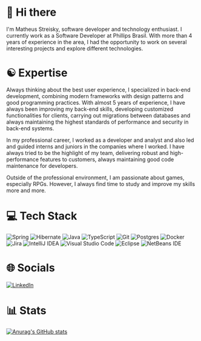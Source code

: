 # 👋 Hi there

I'm Matheus Streisky, software developer and technology enthusiast. I currently work as a Software Developer at Phillips Brasil.
With more than 4 years of experience in the area, I had the opportunity to work on several interesting projects and explore different technologies.

# ☯ Expertise

Always thinking about the best user experience, I specialized in back-end development, combining modern frameworks with design patterns and good programming practices. With almost 5 years of experience, I have always been improving my back-end skills, developing customized functionalities for clients, carrying out migrations between databases and always maintaining the highest standards of performance and security in back-end systems.

In my professional career, I worked as a developer and analyst and also led and guided interns and juniors in the companies where I worked. I have always tried to be the highlight of my team, delivering robust and high-performance features to customers, always maintaining good code maintenance for developers.

Outside of the professional environment, I am passionate about games, especially RPGs. However, I always find time to study and improve my skills more and more.

# 💻 Tech Stack

![Spring](https://img.shields.io/badge/spring-%236DB33F.svg?style=for-the-badge&logo=spring&logoColor=white)
![Hibernate](https://img.shields.io/badge/Hibernate-59666C?style=for-the-badge&logo=Hibernate&logoColor=white)
![Java](https://img.shields.io/badge/java-%23ED8B00.svg?style=for-the-badge&logo=openjdk&logoColor=white)
![TypeScript](https://img.shields.io/badge/typescript-%23007ACC.svg?style=for-the-badge&logo=typescript&logoColor=white)
![Git](https://img.shields.io/badge/git-%23F05033.svg?style=for-the-badge&logo=git&logoColor=white)
![Postgres](https://img.shields.io/badge/postgres-%23316192.svg?style=for-the-badge&logo=postgresql&logoColor=white)
![Docker](https://img.shields.io/badge/docker-%230db7ed.svg?style=for-the-badge&logo=docker&logoColor=white)
![Jira](https://img.shields.io/badge/jira-%230A0FFF.svg?style=for-the-badge&logo=jira&logoColor=white)
![IntelliJ IDEA](https://img.shields.io/badge/IntelliJIDEA-000000.svg?style=for-the-badge&logo=intellij-idea&logoColor=white)
![Visual Studio Code](https://img.shields.io/badge/Visual%20Studio%20Code-0078d7.svg?style=for-the-badge&logo=visual-studio-code&logoColor=white)
![Eclipse](https://img.shields.io/badge/Eclipse-FE7A16.svg?style=for-the-badge&logo=Eclipse&logoColor=white)
![NetBeans IDE](https://img.shields.io/badge/NetBeansIDE-1B6AC6.svg?style=for-the-badge&logo=apache-netbeans-ide&logoColor=white)

# 🌐 Socials

[![LinkedIn](https://img.shields.io/badge/linkedin-%230077B5.svg?style=for-the-badge&logo=linkedin&logoColor=white)](linkedin.com/in/matheus-streisky-79b825157/)

# 📊 Stats

[![Anurag's GitHub stats](https://github-readme-stats.vercel.app/api?username=matheusstreisky)](https://github.com/matheusstreisky/github-readme-stats)




<!--
**Matheusstreisky/Matheusstreisky** is a ✨ _special_ ✨ repository because its `README.md` (this file) appears on your GitHub profile.

Here are some ideas to get you started:

- 🔭 I’m currently working on ...
- 🌱 I’m currently learning ...
- 👯 I’m looking to collaborate on ...
- 🤔 I’m looking for help with ...
- 💬 Ask me about ...
- 📫 How to reach me: ...
- 😄 Pronouns: ...
- ⚡ Fun fact: ...
-->
